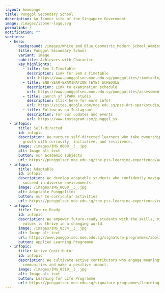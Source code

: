 ```yaml
---
layout: homepage
title: Punggol Secondary School
description: An Isomer site of the Singapore Government
image: /images/isomer-logo.svg
permalink: /
notification: ""
sections:
  - hero:
      background: /images/White_and_Blue_Geometric_Modern_School_Admission_Banner__3_.jpg
      title: Punggol Secondary School
      variant: image
      subtitle: Achievers with Character
      key_highlights:
        - title: Sem 2 Timetable
          description: Link for Sem 2 Timetable
          url: https://www.punggolsec.moe.edu.sg/punggolites/timetable/
        - title: END-YEAR-EXAMINATION (EYE) SCHEDULE
          description: Link to examination schedule
          url: https://www.punggolsec.moe.edu.sg/punggolites/assessment-matters/
        - title: Launch of SPARK studio
          description: Click here for more info!
          url: https://sites.google.com/moe.edu.sg/pss-dnt-sparkstudio/home
        - title: Follow us on Instagram!
          description: For our updates and events
          url: https://www.instagram.com/punggol_ss
  - infopic:
      title: Self-directed
      id: infopic
      description: We nurture self-directed learners who take ownership of their
        growth with curiosity, initiative, and resilience.
      image: /images/IMG_0008__3_.jpg
      alt: Image alt text
      button: our academic subjects
      url: https://punggolsec.moe.edu.sg/the-pss-learning-experience/academic-subjects/english-language-n-literature/
  - infopic:
      title: Adaptable
      id: infopic
      description: We develop adaptable students who confidently navigate change and
        succeed in diverse environments.
      image: /images/IMG_0080__3_.jpg
      alt: Adaptable Punggolites
      button: our Co-curricular activities
      url: https://punggolsec.moe.edu.sg/the-pss-learning-experience/co-curricular-activities-ccas/clubs-and-societies/art-club/
  - infopic:
      title: Future-Ready
      id: infopic
      description: We empower future-ready students with the skills, mindset, and
        values to thrive in a changing world.
      image: /images/IMG_0334__3_.jpg
      alt: Image alt text
      url: https://www.punggolsec.moe.edu.sg/signature-programmes/applied-learning-programme-in-environment-education/
      button: Applied Learning Programme
  - infopic:
      title: Active Contributor
      id: infopic
      description: We cultivate active contributors who engage meaningfully with their
        communities and make a positive impact.
      image: /images/IMG_0319__3_.jpg
      alt: Image alt text
      button: Learning for Life Programme
      url: https://punggolsec.moe.edu.sg/signature-programmes/learning-for-life-programme-in-community-and-youth-leadership/
---
```

